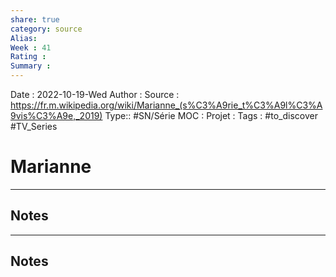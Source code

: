 ```yaml
---
share: true 
category: source
Alias:
Week : 41
Rating :
Summary : 
---
```

Date : 2022-10-19-Wed
Author :
Source : https://fr.m.wikipedia.org/wiki/Marianne_(s%C3%A9rie_t%C3%A9l%C3%A9vis%C3%A9e,_2019)
Type:: #SN/Série 
MOC :
Projet : 
Tags : #to_discover #TV_Series 

# Marianne


***

## Notes

***

## Notes
